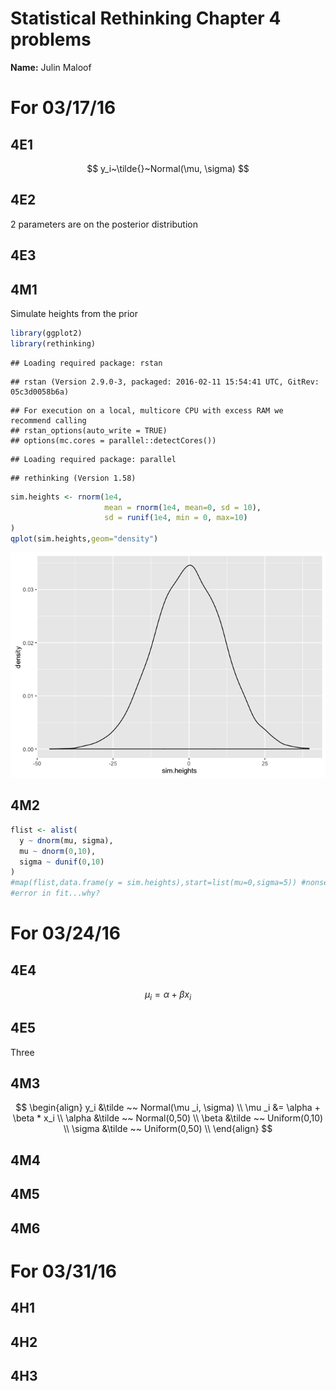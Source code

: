 # Statistical Rethinking Chapter 4 problems

__Name:__ Julin Maloof


# For 03/17/16

## 4E1

$$ y_i~\tilde{}~Normal(\mu, \sigma) $$ 

## 4E2

2 parameters are on the posterior distribution

## 4E3

## 4M1

Simulate heights from the prior


```r
library(ggplot2)
library(rethinking)
```

```
## Loading required package: rstan
```

```
## rstan (Version 2.9.0-3, packaged: 2016-02-11 15:54:41 UTC, GitRev: 05c3d0058b6a)
```

```
## For execution on a local, multicore CPU with excess RAM we recommend calling
## rstan_options(auto_write = TRUE)
## options(mc.cores = parallel::detectCores())
```

```
## Loading required package: parallel
```

```
## rethinking (Version 1.58)
```

```r
sim.heights <- rnorm(1e4,
                     mean = rnorm(1e4, mean=0, sd = 10),
                     sd = runif(1e4, min = 0, max=10)
)
qplot(sim.heights,geom="density")
```

![](Chapter-04-assignment_files/figure-html/unnamed-chunk-1-1.png)


## 4M2


```r
flist <- alist(
  y ~ dnorm(mu, sigma),
  mu ~ dnorm(0,10),
  sigma ~ dunif(0,10)
)
#map(flist,data.frame(y = sim.heights),start=list(mu=0,sigma=5)) #nonsensical but I want to test my language
#error in fit...why?
```

# For 03/24/16

## 4E4

$$ \mu_i = \alpha + \beta x_i $$

## 4E5

Three

## 4M3

$$ 
\begin{align} 
y_i &\tilde ~~ Normal(\mu _i, \sigma) \\
\mu _i &= \alpha + \beta * x_i \\
\alpha &\tilde ~~ Normal(0,50) \\
\beta &\tilde ~~ Uniform(0,10) \\
\sigma &\tilde ~~ Uniform(0,50) \\
\end{align}
$$

## 4M4

## 4M5

## 4M6

# For 03/31/16

## 4H1

## 4H2

## 4H3
